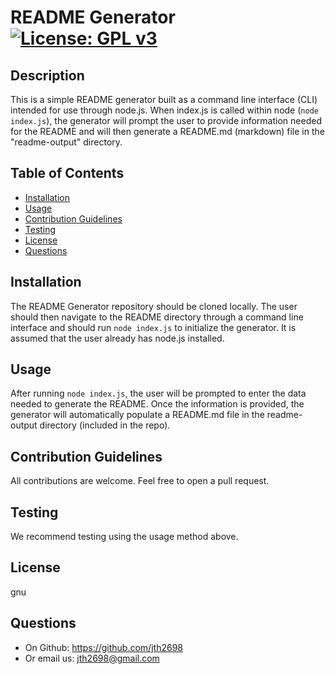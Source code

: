 # README Generator [![License: GPL v3](https://img.shields.io/badge/License-GPLv3-blue.svg)](https://www.gnu.org/licenses/gpl-3.0)
## Description
This is a simple README generator built as a command line interface (CLI) intended for use through node.js. When index.js is called within node (`node index.js`), the generator will prompt the user to provide information needed for the README and will then generate a README.md (markdown) file in the "readme-output" directory.

## Table of Contents
* [Installation](#installation)
* [Usage](#usage)
* [Contribution Guidelines](#contribution)
* [Testing](#testing) 
* [License](#license)
* [Questions](#questions)
  
## Installation
The README Generator repository should be cloned locally. The user should then navigate to the README directory through a command line interface and should run `node index.js` to initialize the generator. It is assumed that the user already has node.js installed.

## Usage
After running `node index.js`, the user will be prompted to enter the data needed to generate the README. Once the information is provided, the generator will automatically populate a README.md file in the readme-output directory (included in the repo).

## Contribution Guidelines
All contributions are welcome. Feel free to open a pull request.

## Testing
We recommend testing using the usage method above.

## License
gnu

## Questions
* On Github:    <https://github.com/jth2698>
* Or email us:   <jth2698@gmail.com>